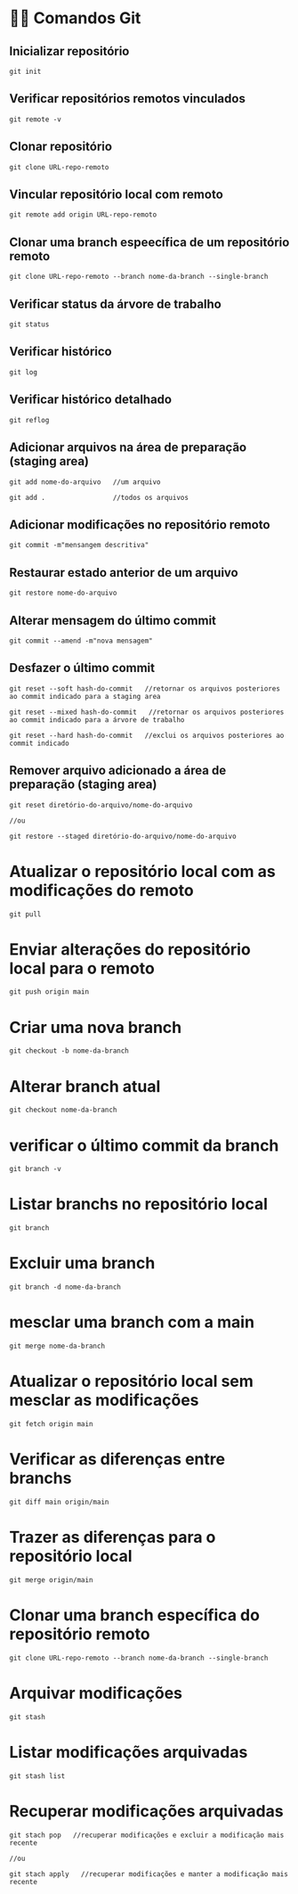 # 🧑‍💻 Comandos Git

## Inicializar repositório
```
git init
```

## Verificar repositórios remotos vinculados
```
git remote -v
```

## Clonar repositório
```
git clone URL-repo-remoto
```

## Vincular repositório local com remoto
```
git remote add origin URL-repo-remoto
```

## Clonar uma branch espeecífica de um repositório remoto
```
git clone URL-repo-remoto --branch nome-da-branch --single-branch
```

## Verificar status da árvore de trabalho
```
git status
```

## Verificar histórico
```
git log
```
## Verificar histórico detalhado
```
git reflog
```

## Adicionar arquivos na área de preparação (staging area)
```
git add nome-do-arquivo   //um arquivo

git add .                 //todos os arquivos
```

## Adicionar modificações no repositório remoto
```
git commit -m"mensangem descritiva"
```

## Restaurar estado anterior de um arquivo
```
git restore nome-do-arquivo
```


## Alterar mensagem do último commit
```
git commit --amend -m"nova mensagem"
```

## Desfazer o último commit
```
git reset --soft hash-do-commit   //retornar os arquivos posteriores ao commit indicado para a staging area

git reset --mixed hash-do-commit   //retornar os arquivos posteriores ao commit indicado para a árvore de trabalho

git reset --hard hash-do-commit   //exclui os arquivos posteriores ao commit indicado
```


## Remover arquivo adicionado a área de preparação (staging area)
```
git reset diretório-do-arquivo/nome-do-arquivo

//ou

git restore --staged diretório-do-arquivo/nome-do-arquivo
```

# Atualizar o repositório local com as modificações do remoto
```
git pull
```

# Enviar alterações do repositório local para o remoto
```
git push origin main
```

# Criar uma nova branch
```
git checkout -b nome-da-branch
```

# Alterar branch atual 
```
git checkout nome-da-branch
```

# verificar o último commit da branch
```
git branch -v
```

# Listar branchs no repositório local
```
git branch
```

# Excluir uma branch
```
git branch -d nome-da-branch
```

# mesclar uma branch com a main
```
git merge nome-da-branch
```

# Atualizar o repositório local sem mesclar as modificações
```
git fetch origin main
```

# Verificar as diferenças entre branchs
```
git diff main origin/main
```

# Trazer as diferenças para o repositório local
```
git merge origin/main
```

# Clonar uma branch específica do repositório remoto
```
git clone URL-repo-remoto --branch nome-da-branch --single-branch
```

# Arquivar modificações 
```
git stash 
```

# Listar modificações arquivadas
```
git stash list
```

# Recuperar modificações arquivadas
```
git stach pop   //recuperar modificações e excluir a modificação mais recente

//ou

git stach apply   //recuperar modificações e manter a modificação mais recente
```
